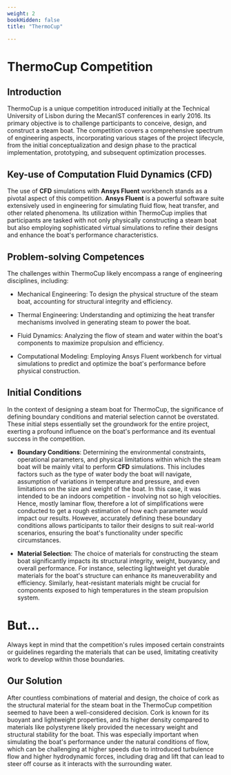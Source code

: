 ```yaml
---
weight: 2
bookHidden: false
title: "ThermoCup"

---
```


# ThermoCup Competition

## Introduction

ThermoCup is a unique competition introduced initially at the Technical University of Lisbon during the MecanIST conferences in early 2016. Its primary objective is to challenge participants to conceive, design, and construct a steam boat. The competition covers a comprehensive spectrum of engineering aspects, incorporating various stages of the project lifecycle, from the initial conceptualization and design phase to the practical implementation, prototyping, and subsequent optimization processes.


## Key-use of Computation Fluid Dynamics (CFD)

The use of **CFD** simulations with **Ansys Fluent** workbench stands as a pivotal aspect of this competition. **Ansys Fluent** is a powerful software suite extensively used in engineering for simulating fluid flow, heat transfer, and other related phenomena. Its utilization within ThermoCup implies that participants are tasked with not only physically constructing a steam boat but also employing sophisticated virtual simulations to refine their designs and enhance the boat's performance characteristics.

## Problem-solving Competences

The challenges within ThermoCup likely encompass a range of engineering disciplines, including:

- Mechanical Engineering: To design the physical structure of the steam boat, accounting for structural integrity and efficiency.

- Thermal Engineering: Understanding and optimizing the heat transfer mechanisms involved in generating steam to power the boat.

- Fluid Dynamics: Analyzing the flow of steam and water within the boat's components to maximize propulsion and efficiency.

- Computational Modeling: Employing Ansys Fluent workbench for virtual simulations to predict and optimize the boat's performance before physical construction.

## Initial Conditions

In the context of designing a steam boat for ThermoCup, the significance of defining boundary conditions and material selection cannot be overstated. These initial steps essentially set the groundwork for the entire project, exerting a profound influence on the boat's performance and its eventual success in the competition.

- **Boundary Conditions**: Determining the environmental constraints, operational parameters, and physical limitations within which the steam boat will be mainly vital to perform **CFD** simulations. This includes factors such as the type of water body the boat will navigate, assumption of variations in temperature and pressure, and even limitations on the size and weight of the boat. In this case, it was intended to be an indoors competition - involving not so high velocities. Hence, mostly laminar flow, therefore a lot of simplifications were conducted to get a rough estimation of how each parameter would impact our results. However, accurately defining these boundary conditions allows participants to tailor their designs to suit real-world scenarios, ensuring the boat's functionality under specific circumstances.

- **Material Selection**: The choice of materials for constructing the steam boat significantly impacts its structural integrity, weight, buoyancy, and overall performance. For instance, selecting lightweight yet durable materials for the boat's structure can enhance its maneuverability and efficiency. Similarly, heat-resistant materials might be crucial for components exposed to high temperatures in the steam propulsion system.


# But...

Always kept in mind that the competition's rules imposed certain constraints or guidelines regarding the materials that can be used, limitating creativity work to develop within those boundaries.


## Our Solution

After countless combinations of material and design, the choice of cork as the structural material for the steam boat in the ThermoCup competition seemed to have been a well-considered decision. Cork is known for its buoyant and lightweight properties, and its higher density compared to materials like polystyrene likely provided the necessary weight and structural stability for the boat. This was especially important when simulating the boat's performance under the natural conditions of flow, which can be challenging at higher speeds due to introduced turbulence flow and higher hydrodynamic forces, including drag and lift that can lead to steer off course as it interacts with the surrounding water.